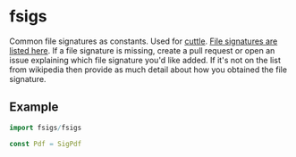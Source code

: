 # fsigs

Common file signatures as constants.  Used for [cuttle](https://github.com/RattleyCooper/cuttle).  [File signatures are listed here](https://en.wikipedia.org/wiki/List_of_file_signatures).  If a file signature is missing, create a pull request or open an issue explaining which file signature you'd like added.  If it's not on the list from wikipedia then provide as much detail about how you obtained the file signature.

## Example

```nim
import fsigs/fsigs

const Pdf = SigPdf
```
